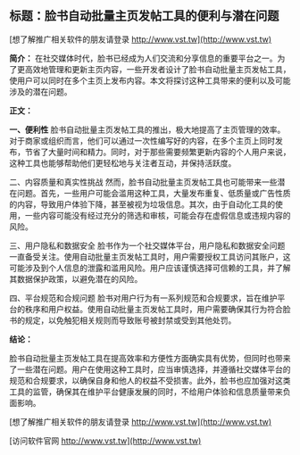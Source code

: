 ## **标题：脸书自动批量主页发帖工具的便利与潜在问题**

[想了解推广相关软件的朋友请登录 http://www.vst.tw](http://www.vst.tw)

**简介：**
在社交媒体时代，脸书已经成为人们交流和分享信息的重要平台之一。为了更高效地管理和更新主页内容，一些开发者设计了脸书自动批量主页发帖工具，使用户可以同时在多个主页上发布内容。本文将探讨这种工具带来的便利以及可能涉及的潜在问题。

**正文：**

**一、便利性**
脸书自动批量主页发帖工具的推出，极大地提高了主页管理的效率。对于商家或组织而言，他们可以通过一次性编写好的内容，在多个主页上同时发布，节省了大量时间和精力。同时，对于那些需要频繁更新内容的个人用户来说，这种工具也能够帮助他们更轻松地与关注者互动，并保持活跃度。

二、内容质量和真实性挑战
然而，脸书自动批量主页发帖工具也可能带来一些潜在问题。首先，一些用户可能会滥用这种工具，大量发布重复、低质量或广告性质的内容，导致用户体验下降，甚至被视为垃圾信息。其次，由于自动化工具的使用，一些内容可能没有经过充分的筛选和审核，可能会存在虚假信息或违规内容的风险。

三、用户隐私和数据安全
脸书作为一个社交媒体平台，用户隐私和数据安全问题一直备受关注。使用自动批量主页发帖工具时，用户需要授权工具访问其账户，这可能涉及到个人信息的泄露和滥用风险。用户应该谨慎选择可信赖的工具，并了解其数据保护政策，以避免潜在的风险。

四、平台规范和合规问题
脸书对用户行为有一系列规范和合规要求，旨在维护平台的秩序和用户权益。使用自动批量主页发帖工具时，用户需要确保其行为符合脸书的规定，以免触犯相关规则而导致账号被封禁或受到其他处罚。

**结论：**

脸书自动批量主页发帖工具在提高效率和方便性方面确实具有优势，但同时也带来了一些潜在问题。用户在使用这种工具时，应当审慎选择，并遵循社交媒体平台的规范和合规要求，以确保自身和他人的权益不受损害。此外，脸书也应加强对这类工具的监管，确保其在维护平台健康发展的同时，不给用户体验和信息质量带来负面影响。

[想了解推广相关软件的朋友请登录 http://www.vst.tw](http://www.vst.tw)


[访问软件官网 http://www.vst.tw](http://www.vst.tw)
